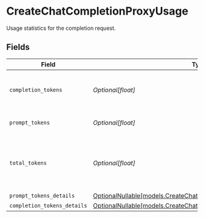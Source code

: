 # CreateChatCompletionProxyUsage

Usage statistics for the completion request.


## Fields

| Field                                                                                                                            | Type                                                                                                                             | Required                                                                                                                         | Description                                                                                                                      |
| -------------------------------------------------------------------------------------------------------------------------------- | -------------------------------------------------------------------------------------------------------------------------------- | -------------------------------------------------------------------------------------------------------------------------------- | -------------------------------------------------------------------------------------------------------------------------------- |
| `completion_tokens`                                                                                                              | *Optional[float]*                                                                                                                | :heavy_minus_sign:                                                                                                               | Number of tokens in the generated completion.                                                                                    |
| `prompt_tokens`                                                                                                                  | *Optional[float]*                                                                                                                | :heavy_minus_sign:                                                                                                               | Number of tokens in the prompt.                                                                                                  |
| `total_tokens`                                                                                                                   | *Optional[float]*                                                                                                                | :heavy_minus_sign:                                                                                                               | Total number of tokens used in the request (prompt + completion).                                                                |
| `prompt_tokens_details`                                                                                                          | [OptionalNullable[models.CreateChatCompletionPromptTokensDetails]](../models/createchatcompletionprompttokensdetails.md)         | :heavy_minus_sign:                                                                                                               | N/A                                                                                                                              |
| `completion_tokens_details`                                                                                                      | [OptionalNullable[models.CreateChatCompletionCompletionTokensDetails]](../models/createchatcompletioncompletiontokensdetails.md) | :heavy_minus_sign:                                                                                                               | N/A                                                                                                                              |